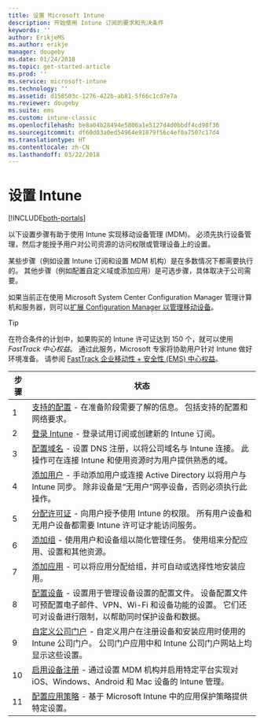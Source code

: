 ```yaml
---
title: 设置 Microsoft Intune
description: 开始使用 Intune 订阅的要求和先决条件
keywords: ''
author: ErikjeMS
ms.author: erikje
manager: dougeby
ms.date: 01/24/2018
ms.topic: get-started-article
ms.prod: ''
ms.service: microsoft-intune
ms.technology: ''
ms.assetid: d158503c-1276-422b-ab81-5f66c1cd7e7a
ms.reviewer: dougeby
ms.suite: ems
ms.custom: intune-classic
ms.openlocfilehash: be8a04b28494e5806a1e5127d4d0bbdf4cd98f36
ms.sourcegitcommit: df60d03a0ed54964e91879f56c4ef0a7507c17d4
ms.translationtype: HT
ms.contentlocale: zh-CN
ms.lasthandoff: 03/22/2018
---
```

# <a name="set-up-intune"></a>设置 Intune

[!INCLUDE[both-portals](./includes/note-for-both-portals.md)]

以下设置步骤有助于使用 Intune 实现移动设备管理 (MDM)。 必须先执行设备管理，然后才能授予用户对公司资源的访问权限或管理设备上的设置。

某些步骤（例如设置 Intune 订阅和设置 MDM 机构）是在多数情况下都需要执行的。 其他步骤（例如配置自定义域或添加应用）是可选步骤，具体取决于公司需要。

如果当前正在使用 Microsoft System Center Configuration Manager 管理计算机和服务器，则可以[扩展 Configuration Manager 以管理移动设备](https://docs.microsoft.com/sccm/mdm/understand/choose-between-standalone-intune-and-hybrid-mobile-device-management)。

>[!TIP]
>在符合条件的计划中，如果购买的 Intune 许可证达到 150 个，就可以使用 *FastTrack 中心权益*。 通过此服务，Microsoft 专家将协助用户针对 Intune 做好环境准备。 请参阅 [FastTrack 企业移动性 + 安全性 (EMS) 中心权益](https://docs.microsoft.com/enterprise-mobility-security/Solutions/enterprise-mobility-fasttrack-program)。



| 步骤 | 状态  |
| ------------- |-------------|
| 1  | [支持的配置](supported-devices-browsers.md) - 在准备阶段需要了解的信息。 包括支持的配置和网络要求。|
| 2 |  [登录 Intune](account-sign-up.md) - 登录试用订阅或创建新的 Intune 订阅。 |  
| 3 | [配置域名](custom-domain-name-configure.md) - 设置 DNS 注册，以将公司域名与 Intune 连接。 此操作可在连接 Intune 和使用资源时为用户提供熟悉的域。  |
| 4 | [添加用户](users-add.md) - 手动添加用户或连接 Active Directory 以将用户与 Intune 同步。 除非设备是“无用户”网亭设备，否则必须执行此操作。 |
| 5 | [分配许可证](licenses-assign.md) - 向用户授予使用 Intune 的权限。 所有用户设备和无用户设备都需要 Intune 许可证才能访问服务。|
| 6 |  [添加组](groups-add.md) - 使用用户和设备组以简化管理任务。 使用组来分配应用、设置和其他资源。 |
| 7 | [添加应用](apps-add.md) - 可以将应用分配给组，并可自动或选择性地安装应用。 |
| 8 | [配置设备](device-profiles.md) - 设置用于管理设备设置的配置文件。 设备配置文件可预配置电子邮件、VPN、Wi-Fi 和设备功能的设置。 它们还可对设备进行限制，以帮助同时保护设备和数据。  |
| 9 | [自定义公司门户](company-portal-app.md) - 自定义用户在注册设备和安装应用时使用的 Intune 公司门户。 公司门户应用中和 Intune 公司门户网站上均显示这些设置。 |
| 10 | [启用设备注册](mdm-authority-set.md) - 通过设置 MDM 机构并启用特定平台实现对 iOS、Windows、Android 和 Mac 设备的 Intune 管理。 |
| 11 | [配置应用策略](app-protection-policy.md) - 基于 Microsoft Intune 中的应用保护策略提供特定设置。 |
